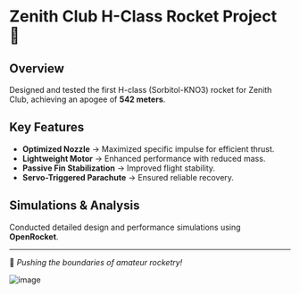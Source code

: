 # Zenith Club H-Class Rocket Project 🚀  

## Overview  
Designed and tested the first H-class (Sorbitol-KNO3) rocket for Zenith Club, achieving an apogee of **542 meters**.  

## Key Features  
- **Optimized Nozzle** → Maximized specific impulse for efficient thrust.  
- **Lightweight Motor** → Enhanced performance with reduced mass.  
- **Passive Fin Stabilization** → Improved flight stability.  
- **Servo-Triggered Parachute** → Ensured reliable recovery.  

## Simulations & Analysis  
Conducted detailed design and performance simulations using **OpenRocket**.  

---
🔬 *Pushing the boundaries of amateur rocketry!*  

![image](https://github.com/user-attachments/assets/685b7525-ce5b-4c8f-9733-139619df43ab)

